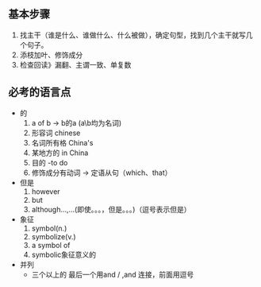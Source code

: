 ## 基本步骤
1. 找主干（谁是什么、谁做什么、什么被做），确定句型，找到几个主干就写几个句子。
2. 添枝加叶、修饰成分
3. 检查回读》漏翻、主谓一致、单复数


## 必考的语言点
- 的
  1. a of b -> b的a (a\b均为名词)
  2. 形容词 chinese
  3. 名词所有格 China's
  4. 某地方的 in China
  5. 目的 -to do
  6. 修饰成分有动词 -> 定语从句（which、that）
- 但是
  1. however
  2. but
  3. although...,...(即使。。。，但是。。。)（逗号表示但是）
- 象征
  1. symbol(n.)
  2. symbolize(v.)
  3. a symbol of
  4. symbolic象征意义的
- 并列
  - 三个以上的 最后一个用and / ,and 连接，前面用逗号
